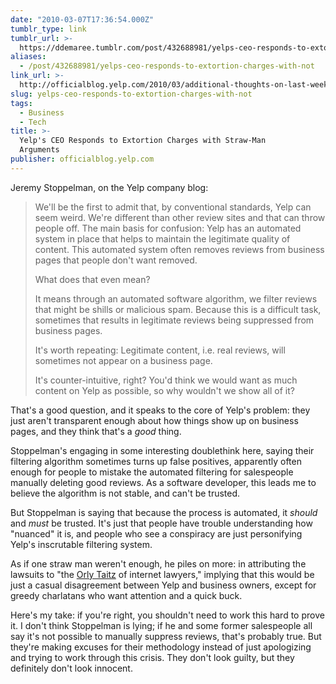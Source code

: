 ```yaml
---
date: "2010-03-07T17:36:54.000Z"
tumblr_type: link
tumblr_url: >-
  https://ddemaree.tumblr.com/post/432688981/yelps-ceo-responds-to-extortion-charges-with-not
aliases:
  - /post/432688981/yelps-ceo-responds-to-extortion-charges-with-not
link_url: >-
  http://officialblog.yelp.com/2010/03/additional-thoughts-on-last-weeks-lawsuit-or-how-a-conspiracy-theory-is-born-.html
slug: yelps-ceo-responds-to-extortion-charges-with-not
tags:
  - Business
  - Tech
title: >-
  Yelp's CEO Responds to Extortion Charges with Straw-Man
  Arguments
publisher: officialblog.yelp.com
---
```


Jeremy Stoppelman, on the Yelp company blog:

> We'll be the first to admit that, by conventional standards, Yelp can seem weird. We're different than other review sites and that can throw people off. The main basis for confusion: Yelp has an automated system in place that helps to maintain the legitimate quality of content. This automated system often removes reviews from business pages that people don't want removed.
>
> What does that even mean?
>
> It means through an automated software algorithm, we filter reviews that might be shills or malicious spam. Because this is a difficult task, sometimes that results in legitimate reviews being suppressed from business pages.
>
> It's worth repeating: Legitimate content, i.e. real reviews, will sometimes not appear on a business page.
>
> It's counter-intuitive, right? You'd think we would want as much content on Yelp as possible, so why wouldn't we show all of it?

That's a good question, and it speaks to the core of Yelp's problem: they just aren't transparent enough about how things show up on business pages, and they think that's a _good_ thing.

Stoppelman's engaging in some interesting doublethink here, saying their filtering algorithm sometimes turns up false positives, apparently often enough for people to mistake the automated filtering for salespeople manually deleting good reviews. As a software developer, this leads me to believe the algorithm is not stable, and can't be trusted.

But Stoppelman is saying that because the process is automated, it _should_ and _must_ be trusted. It's just that people have trouble understanding how "nuanced" it is, and people who see a conspiracy are just personifying Yelp's inscrutable filtering system.

As if one straw man weren't enough, he piles on more: in attributing the lawsuits to "the [Orly Taitz](https://en.wikipedia.org/wiki/Orly_Taitz) of internet lawyers," implying that this would be just a casual disagreement between Yelp and business owners, except for greedy charlatans who want attention and a quick buck.

Here's my take: if you're right, you shouldn't need to work this hard to prove it. I don't think Stoppelman is lying; if he and some former salespeople all say it's not possible to manually suppress reviews, that's probably true. But they're making excuses for their methodology instead of just apologizing and trying to work through this crisis. They don't look guilty, but they definitely don't look innocent.
